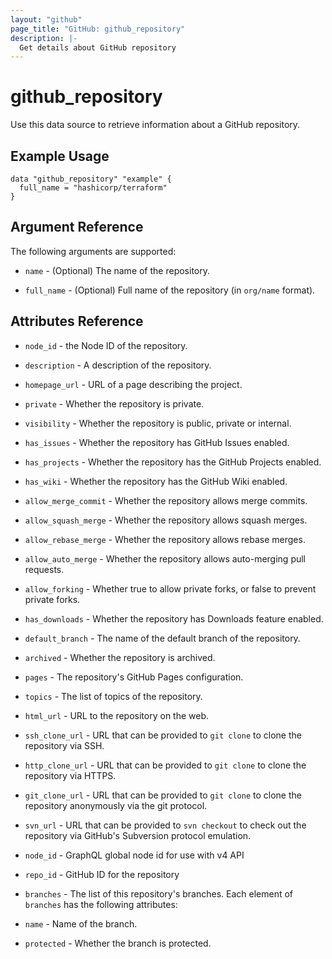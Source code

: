 ```yaml
---
layout: "github"
page_title: "GitHub: github_repository"
description: |-
  Get details about GitHub repository
---
```


# github_repository

Use this data source to retrieve information about a GitHub repository.

## Example Usage

```hcl
data "github_repository" "example" {
  full_name = "hashicorp/terraform"
}
```

## Argument Reference

The following arguments are supported:

* `name` - (Optional) The name of the repository.

* `full_name` - (Optional) Full name of the repository (in `org/name` format).

## Attributes Reference

* `node_id` - the Node ID of the repository.

* `description` - A description of the repository.

* `homepage_url` - URL of a page describing the project.

* `private` - Whether the repository is private.

* `visibility` - Whether the repository is public, private or internal.

* `has_issues` - Whether the repository has GitHub Issues enabled.

* `has_projects` - Whether the repository has the GitHub Projects enabled.

* `has_wiki` - Whether the repository has the GitHub Wiki enabled.

* `allow_merge_commit` - Whether the repository allows merge commits.

* `allow_squash_merge` - Whether the repository allows squash merges.

* `allow_rebase_merge` - Whether the repository allows rebase merges.

* `allow_auto_merge` - Whether the repository allows auto-merging pull requests.

* `allow_forking` - Whether true to allow private forks, or false to prevent private forks.

* `has_downloads` - Whether the repository has Downloads feature enabled.

* `default_branch` - The name of the default branch of the repository.

* `archived` - Whether the repository is archived.

* `pages` - The repository's GitHub Pages configuration.

* `topics` - The list of topics of the repository.

* `html_url` - URL to the repository on the web.

* `ssh_clone_url` - URL that can be provided to `git clone` to clone the repository via SSH.

* `http_clone_url` - URL that can be provided to `git clone` to clone the repository via HTTPS.

* `git_clone_url` - URL that can be provided to `git clone` to clone the repository anonymously via the git protocol.

* `svn_url` - URL that can be provided to `svn checkout` to check out the repository via GitHub's Subversion protocol emulation.

* `node_id` - GraphQL global node id for use with v4 API

* `repo_id` - GitHub ID for the repository

* `branches` - The list of this repository's branches. Each element of `branches` has the following attributes:
 * `name` - Name of the branch.
 * `protected` - Whether the branch is protected.
